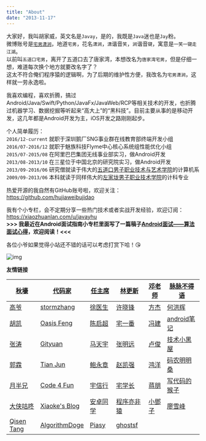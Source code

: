 ```yaml
---
title: "About"
date: "2013-11-17"
---
```

大家好，我叫胡家威，英文名是`Javay`，是的，我既是`Java`迷也是`Jay`粉。  
微博账号是[`宅男潇涧`](http://weibo.com/hujiaweiyinger)，地道`宅男`，花名`潇涧`，`潇`谐音`笑`，`涧`谐音`键`，寓意是`一笑一键走江湖`。  
以前叫`五道口宅男`，离开了五道口去了唐家湾，本想改名为`唐家湾宅男`，但是仔细一想，难道每次换个地方就要改名字了？  
这太不符合俺们程序猿的逻辑啊，为了后期的维护性方便，我改名为`宅男潇涧`，这样就一劳永逸啦。  

我喜欢编程，喜欢折腾，搞过Android/Java/Swift/Python/JavaFx/JavaWeb/RCP等相关技术的开发，也折腾过机器学习、数据挖掘等听起来“高大上”的“黑科技”。目前主要从事的是移动开发，这几年都是Android开发为主，iOS开发之路刚刚起步。

个人简单履历：  
`2016/12-current`  就职于深圳鹅厂SNG事业群在线教育部终端开发小组  
`2016/07-2016/12`  就职于魅族科技Flyme中心核心系统组性能优化小组  
`2015/07-2015/08`  在阿里巴巴集团无线事业部实习，做Android开发  
`2013/08-2013/10`  在三星位于中国北京的研究院实习，做Android开发  
`2013/09-2016/06`  研究僧就读于伟大的[五道口男子职业技术与艺术学院](http://www.tsinghua.edu.cn/publish/th/index.html)的计算机系  
`2009/09-2013/06`  本科就读于同样伟大的[左家垅男子职业技术学院](http://www.csu.edu.cn/)的计科专业  

热爱开源的我自然有GitHub账号啦，欢迎关注： <https://github.com/hujiaweibujidao>  

我有个小专栏，会不定期分享一些热门技术或者实战开发经验，欢迎订阅：<https://xiaozhuanlan.com/u/javayhu>  
**>>> 我最近在Android面试指南小专栏里面写了一篇稿子[Android面试——算法面试心得](https://xiaozhuanlan.com/topic/1932587460)，欢迎阅读！<<<**  

各位小爷如果觉得小站还不错的话可以考虑打赏下哈！😘

![img](/images/payblog.png) 

**友情链接**

| <a href="http://www.liaohuqiu.net/" title="" target="_blank"> <i class="mdi-action-launch"></i> 秋壕</a> | <a href="http://blog.daimajia.com/" title="" target="_blank"> <i class="mdi-action-launch"></i> 代码家</a> | <a href="http://blog.csdn.net/singwhatiwanna" title="" target="_blank"> <i class="mdi-action-launch"></i> 任主席</a> | <a href="http://www.trinea.cn/" title="" target="_blank"> <i class="mdi-action-launch"></i> 林更新</a> | <a href="http://blog.csdn.net/innost" title="" target="_blank"> <i class="mdi-action-launch"></i> 邓老师</a> | <a href="http://www.androidweekly.cn/" title="" target="_blank"> <i class="mdi-action-launch"></i> 脉脉不得语</a> |
| ---------------------------------------- | ---------------------------------------- | ---------------------------------------- | ---------------------------------------- | ---------------------------------------- | ---------------------------------------- |
| <a href="http://androidperformance.com/" title="" target="_blank"> <i class="mdi-action-launch"></i> 高爷</a> | <a href="http://stormzhang.com/" title="" target="_blank"> <i class="mdi-action-launch"></i> stormzhang</a> | <a href="http://blog.csdn.net/eclipsexys" title="" target="_blank"> <i class="mdi-action-launch"></i> 徐医生</a> | <a href="http://drakeet.me/" title="" target="_blank"> <i class="mdi-action-launch"></i> 许晓锋</a> | <a href="http://blog.fangjie.info" title="" target="_blank"> <i class="mdi-action-launch"></i> 方杰</a> | <a href="http://blog.csdn.net/bboyfeiyu" title="" target="_blank"> <i class="mdi-action-launch"></i> 何洪辉</a> |
| <a href="http://hukai.me/" title="" target="_blank"> <i class="mdi-action-launch"></i> 胡凯</a> | <a href="http://blog.oasisfeng.com/" title="" target="_blank"> <i class="mdi-action-launch"></i> Oasis Feng</a> | <a href="http://chenqichao.me/" title="" target="_blank"> <i class="mdi-action-launch"></i> 陈启超</a> | <a href="http://blog.zhaiyifan.cn/" title="" target="_blank"> <i class="mdi-action-launch"></i> 宅一番</a> | <a href="http://jayfeng.com/" title="" target="_blank"> <i class="mdi-action-launch"></i> 冯建</a> | <a href="http://www.race604.com" title="" target="_blank"> <i class="mdi-action-launch"></i> android笔记</a> |
| <a href="http://www.kymjs.com/" title="" target="_blank"> <i class="mdi-action-launch"></i> 张涛</a> | <a href="http://gityuan.com/" title="" target="_blank"> <i class="mdi-action-launch"></i> Gityuan</a> | <a href="http://vmatianyu.cn/" title="" target="_blank"> <i class="mdi-action-launch"></i> 马天宇</a> | <a href="http://zmywly8866.github.io/" title="" target="_blank"> <i class="mdi-action-launch"></i> 张明远</a> | <a href="http://ticktick.blog.51cto.com/" title="" target="_blank"> <i class="mdi-action-launch"></i> 卢俊</a> | <a href="http://droidyue.com/" title="" target="_blank"> <i class="mdi-action-launch"></i> 技术小黑屋</a> |
| <a href="http://blog.csdn.net/guolin_blog" title="" target="_blank"> <i class="mdi-action-launch"></i> 郭霖</a> | <a href="http://tianjun.me" title="" target="_blank"> <i class="mdi-action-launch"></i> Tian Jun</a> | <a href="http://baoyz.com/" title="" target="_blank"> <i class="mdi-action-launch"></i> 鲍永章</a> | <a href="http://blog.csdn.net/zhaokaiqiang1992" title="" target="_blank"> <i class="mdi-action-launch"></i> 赵凯强</a> | <a href="http://blog.csdn.net/lmj623565791/" title="" target="_blank"> <i class="mdi-action-launch"></i> 鸿洋</a> | <a href="http://blog.isming.me/" title="" target="_blank"> <i class="mdi-action-launch"></i> 码农明明桑</a> |
| <a href="http://yueban.github.io/" title="" target="_blank"> <i class="mdi-action-launch"></i> 月半兄</a> | <a href="http://c4fun.cn/" title="" target="_blank"> <i class="mdi-action-launch"></i> Code 4 Fun</a> | <a href="http://yuxingxin.com/" title="" target="_blank"> <i class="mdi-action-launch"></i> 宇信行</a> | <a href="http://seniorzhai.github.io/" title="" target="_blank"> <i class="mdi-action-launch"></i> 宅学长</a> | <a href="http://blog.csdn.net/u010331406" title="" target="_blank"> <i class="mdi-action-launch"></i> 蒋朋</a> | <a href="http://laobie.github.io/" title="" target="_blank"> <i class="mdi-action-launch"></i> 写代码的猴子</a> |
| <a href="http://gudong.name/" title="" target="_blank"> <i class="mdi-action-launch"></i> 大侠咕咚</a> | <a href="http://blog.mcxiaoke.com/" title="" target="_blank"> <i class="mdi-action-launch"></i> Xiaoke's Blog</a> | <a href="http://tikitoo.me/" title="" target="_blank"> <i class="mdi-action-launch"></i> 安卓同学</a> | <a href="http://yifeiyuan.me/" title="" target="_blank"> <i class="mdi-action-launch"></i> 程序亦非猿</a> | <a href="http://www.jianshu.com/users/df40282480b4/" title="" target="_blank"> <i class="mdi-action-launch"></i> 小鄧子</a> | <a href="http://www.liaoxuefeng.com/" title="" target="_blank"> <i class="mdi-action-launch"></i> 廖雪峰</a> |
| <a href="http://www.woaitqs.cc/" title="" target="_blank"> <i class="mdi-action-launch"></i> Qisen Tang</a> | <a href="http://www.gotoli.us/" title="" target="_blank"> <i class="mdi-action-launch"></i> AlgorithmDoge</a> | <a href="http://blog.piasy.com/" title="" target="_blank"> <i class="mdi-action-launch"></i> Piasy</a> | <a href="http://www.ghostsf.com/" title="" target="_blank"> <i class="mdi-action-launch"></i> ghostsf</a>

